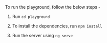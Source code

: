 To run the playground, follow the below steps -

1. Run `cd playground`

2. To install the dependencies, run `npm install`

3. Run the server using `ng serve`
